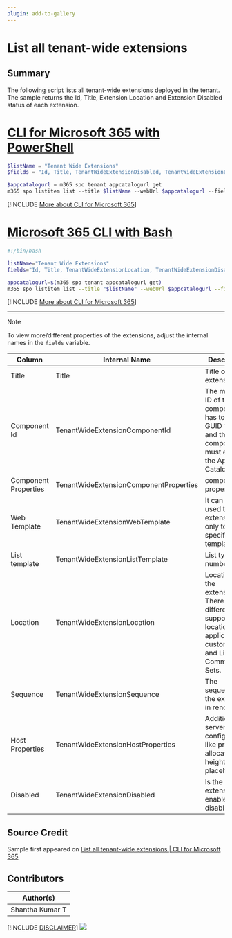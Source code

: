 ```yaml
---
plugin: add-to-gallery
---
```


# List all tenant-wide extensions

## Summary

The following script lists all tenant-wide extensions deployed in the tenant. The sample returns the Id, Title, Extension Location and Extension Disabled status of each extension.
 
# [CLI for Microsoft 365 with PowerShell](#tab/cli-m365-ps)
```powershell
$listName = "Tenant Wide Extensions"
$fields = "Id, Title, TenantWideExtensionDisabled, TenantWideExtensionLocation"

$appcatalogurl = m365 spo tenant appcatalogurl get
m365 spo listitem list --title $listName --webUrl $appcatalogurl --fields $fields
```
[!INCLUDE [More about CLI for Microsoft 365](../../docfx/includes/MORE-CLIM365.md)]
 
# [Microsoft 365 CLI with Bash](#tab/m365cli-bash)
```bash
#!/bin/bash

listName="Tenant Wide Extensions"
fields="Id, Title, TenantWideExtensionLocation, TenantWideExtensionDisabled"

appcatalogurl=$(m365 spo tenant appcatalogurl get)
m365 spo listitem list --title "$listName" --webUrl $appcatalogurl --fields  "$fields"
```
[!INCLUDE [More about CLI for Microsoft 365](../../docfx/includes/MORE-CLIM365.md)]
 
***

> [!NOTE]
> To view more/different properties of the extensions, adjust the internal names in the ``` fields ``` variable.

| Column | Internal Name | Description |
|--|--|--|
| Title | Title |Title of the extension.|
| Component Id|TenantWideExtensionComponentId|The manifest ID of the component. It has to be in GUID format and the component must exist in the App Catalog.|
| Component Properties|TenantWideExtensionComponentProperties|component properties.|
| Web Template|TenantWideExtensionWebTemplate|It can be used to target extension only to a specific web template.|
| List template|TenantWideExtensionListTemplate|List type as a number.|
| Location|TenantWideExtensionLocation|Location of the extension. There are different support locations for application customizers and ListView Command Sets.|
| Sequence|TenantWideExtensionSequence|The sequence of the extension in rendering.|
| Host Properties|TenantWideExtensionHostProperties|Additional server-side configuration, like pre-allocated height for placeholders.|
| Disabled|TenantWideExtensionDisabled|Is the extension enabled or disabled?|

## Source Credit

Sample first appeared on [List all tenant-wide extensions | CLI for Microsoft 365](https://pnp.github.io/cli-microsoft365/sample-scripts/spo/list-tenant-wide-extensions/)

## Contributors

| Author(s) |
|-----------|
| Shantha Kumar T |


[!INCLUDE [DISCLAIMER](../../docfx/includes/DISCLAIMER.md)]
<img src="https://telemetry.sharepointpnp.com/script-samples/scripts/spo-list-tenant-wide-extensions" aria-hidden="true" />